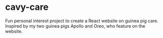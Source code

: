 # cavy-care

Fun personal interest project to create a React website on guinea pig care. Inspired by my two guinea pigs Apollo and Oreo, who feature on the website.
